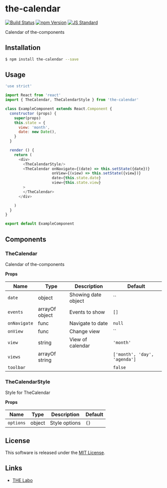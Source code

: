 the-calendar
==========

<!---
This file is generated by ape-tmpl. Do not update manually.
--->

<!-- Badge Start -->
<a name="badges"></a>

[![Build Status][bd_travis_shield_url]][bd_travis_url]
[![npm Version][bd_npm_shield_url]][bd_npm_url]
[![JS Standard][bd_standard_shield_url]][bd_standard_url]

[bd_repo_url]: https://github.com/the-labo/the-calendar
[bd_travis_url]: http://travis-ci.org/the-labo/the-calendar
[bd_travis_shield_url]: http://img.shields.io/travis/the-labo/the-calendar.svg?style=flat
[bd_travis_com_url]: http://travis-ci.com/the-labo/the-calendar
[bd_travis_com_shield_url]: https://api.travis-ci.com/the-labo/the-calendar.svg?token=
[bd_license_url]: https://github.com/the-labo/the-calendar/blob/master/LICENSE
[bd_codeclimate_url]: http://codeclimate.com/github/the-labo/the-calendar
[bd_codeclimate_shield_url]: http://img.shields.io/codeclimate/github/the-labo/the-calendar.svg?style=flat
[bd_codeclimate_coverage_shield_url]: http://img.shields.io/codeclimate/coverage/github/the-labo/the-calendar.svg?style=flat
[bd_gemnasium_url]: https://gemnasium.com/the-labo/the-calendar
[bd_gemnasium_shield_url]: https://gemnasium.com/the-labo/the-calendar.svg
[bd_npm_url]: http://www.npmjs.org/package/the-calendar
[bd_npm_shield_url]: http://img.shields.io/npm/v/the-calendar.svg?style=flat
[bd_standard_url]: http://standardjs.com/
[bd_standard_shield_url]: https://img.shields.io/badge/code%20style-standard-brightgreen.svg

<!-- Badge End -->


<!-- Description Start -->
<a name="description"></a>

Calendar of the-components

<!-- Description End -->


<!-- Overview Start -->
<a name="overview"></a>



<!-- Overview End -->


<!-- Sections Start -->
<a name="sections"></a>

<!-- Section from "doc/guides/01.Installation.md.hbs" Start -->

<a name="section-doc-guides-01-installation-md"></a>

Installation
-----

```bash
$ npm install the-calendar --save
```


<!-- Section from "doc/guides/01.Installation.md.hbs" End -->

<!-- Section from "doc/guides/02.Usage.md.hbs" Start -->

<a name="section-doc-guides-02-usage-md"></a>

Usage
---------

```javascript
'use strict'

import React from 'react'
import { TheCalendar, TheCalendarStyle } from 'the-calendar'

class ExampleComponent extends React.Component {
  constructor (props) {
    super(props)
    this.state = {
      view: 'month',
      date: new Date(),
    }
  }

  render () {
    return (
      <div>
        <TheCalendarStyle/>
        <TheCalendar onNavigate={(date) => this.setState({date})}
                     onView={(view) => this.setState({view})}
                     date={this.state.date}
                     view={this.state.view}
        >
        </TheCalendar>
      </div>

    )
  }
}

export default ExampleComponent

```


<!-- Section from "doc/guides/02.Usage.md.hbs" End -->

<!-- Section from "doc/guides/03.Components.md.hbs" Start -->

<a name="section-doc-guides-03-components-md"></a>

Components
-----------

### TheCalendar

Calendar of the-components

**Props**

| Name | Type | Description | Default |
| --- | --- | ---- | ---- |
| `date` | object  | Showing date object | `` |
| `events` | arrayOf object | Events to show | `[]` |
| `onNavigate` | func  | Navigate to date | `null` |
| `onView` | func  | Change view | `` |
| `view` | string  | View of calendar | `'month'` |
| `views` | arrayOf string |  | `['month', 'day', 'agenda']` |
| `toolbar` |   |  | `false` |

### TheCalendarStyle

Style for TheCalendar

**Props**

| Name | Type | Description | Default |
| --- | --- | ---- | ---- |
| `options` | object  | Style options | `{}` |



<!-- Section from "doc/guides/03.Components.md.hbs" End -->


<!-- Sections Start -->


<!-- LICENSE Start -->
<a name="license"></a>

License
-------
This software is released under the [MIT License](https://github.com/the-labo/the-calendar/blob/master/LICENSE).

<!-- LICENSE End -->


<!-- Links Start -->
<a name="links"></a>

Links
------

+ [THE Labo][t_h_e_labo_url]

[t_h_e_labo_url]: https://github.com/the-labo

<!-- Links End -->
